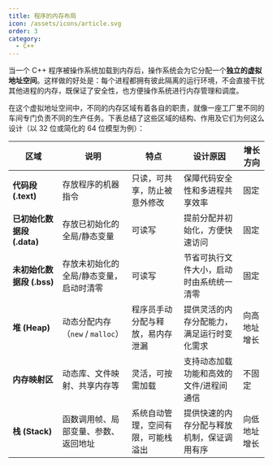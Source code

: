 ```yaml
---
title: 程序的内存布局
icon: /assets/icons/article.svg
order: 3
category:
  - C++
---
```


当一个 C++ 程序被操作系统加载到内存后，操作系统会为它分配一个**独立的虚拟地址空间**。这样做的好处是：每个进程都拥有彼此隔离的运行环境，不会直接干扰其他进程的内存，既保证了安全性，也方便操作系统进行内存管理和调度。

在这个虚拟地址空间中，不同的内存区域有着各自的职责，就像一座工厂里不同的车间专门负责不同的生产任务。下表总结了这些区域的结构、作用及它们为何这么设计（以 32 位或简化的 64 位模型为例）：

| 区域                       | 说明                                    | 特点                               | 设计原因                                   | 增长方向     |
| -------------------------- | --------------------------------------- | ---------------------------------- | ------------------------------------------ | ------------ |
| **代码段 (.text)**         | 存放程序的机器指令                      | 只读，可共享，防止被意外修改       | 保障代码安全性和多进程共享效率             | 固定         |
| **已初始化数据段 (.data)** | 存放已初始化的全局/静态变量             | 可读写                             | 提前分配并初始化，方便快速访问             | 固定         |
| **未初始化数据段 (.bss)**  | 存放未初始化的全局/静态变量，启动时清零 | 可读写                             | 节省可执行文件大小，启动时由系统统一清零   | 固定         |
| **堆 (Heap)**              | 动态分配内存（`new` / `malloc`）        | 程序员手动分配与释放，易内存泄漏   | 提供灵活的内存分配能力，满足运行时变化需求 | 向高地址增长 |
| **内存映射区**             | 动态库、文件映射、共享内存等            | 灵活，可按需加载                   | 支持动态加载功能和高效的文件/进程间通信    | 不固定       |
| **栈 (Stack)**             | 函数调用帧、局部变量、参数、返回地址    | 系统自动管理，空间有限，可能栈溢出 | 提供快速的内存分配与释放机制，保证调用有序 | 向低地址增长 |
